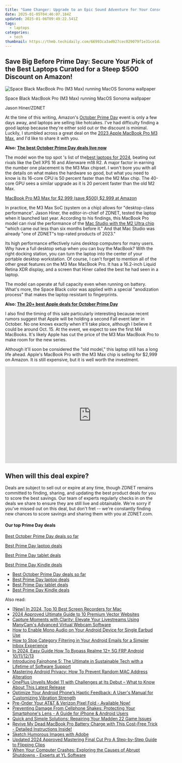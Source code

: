 ```yaml
---
title: "Game Changer: Upgrade to an Epic Sound Adventure for Your Console or PC, and Score a Massive $150 Discount at Amazon - Spotted ."
date: 2025-01-05T04:46:07.184Z
updated: 2025-01-06T09:49:22.541Z
tags:
  - laptops
categories:
  - tech
thumbnail: https://thmb.techidaily.com/66993ca3ad927cec029079f1e31ce1da86c1e102029671a46187318bc7e5be93.jpg
---
```


## Save Big Before Prime Day: Secure Your Pick of the Best Laptops Curated  for a Steep $500 Discount on Amazon!

![Space Black MacBook Pro (M3 Max) running MacOS Sonoma wallpaper](https://www.zdnet.com/a/img/resize/56dc451753799efee98800d90983edaff0dbb0d0/2023/11/06/62d05d80-dcc0-485c-813d-9d4e7beaf933/dsc02609-enhanced-nr.jpg?auto=webp&width=1280)

Space Black MacBook Pro (M3 Max) running MacOS Sonoma wallpaper

Jason Hiner/ZDNET

At the time of this writing, Amazon's [October Prime Day](https://www.zdnet.com/home-and-office/october-prime-day-2024-heres-everything-you-need-to-know/#link={) event is only a few days away, and laptops are selling like hotcakes. I've had difficulty finding a good laptop because they're either sold out or the discount is minimal. Luckily, I stumbled across a great deal on the [2023 Apple MacBook Pro M3 Max](https://www.amazon.com/Apple-MacBook-Laptop-14%E2%80%91core-30%E2%80%91core/dp/B0CM5MKMD4/?tag=zdnet-buy-button-20), and I'd like to share it with you.

**Also:** [**The best October Prime Day deals live now**](https://www.zdnet.com/article/best-early-october-prime-day-deals-2024/)

The model won the top spot 's list of the[best laptops for 2024](https://www.zdnet.com/article/best-laptop/), beating out rivals like the Dell XPS 16 and Alienware m18 R2\. A major factor in earning the number one placement is the M3 Max chipset. I won't bore you with all the details on what makes the hardware so good, but what you need to know is its 16-core CPU is 50 percent faster than the M2 Max chip. The 40-core GPU sees a similar upgrade as it is 20 percent faster than the old M2 Max.

[MacBook Pro M3 Max for $2,999 (save $500) $2,999 at Amazon](https://assoc-redirect.amazon.com/g/r/https://www.amazon.com/dp/B0CM5MKMD4/ref=asc%5Fdf%5FB0CM5MKMD41728126000000?tag=cnet-pc-20&creative=395261&creativeASIN=B0CM5MKMD4&linkCode=asn)

In practice, the M3 Max SoC (system on a chip) allows for "desktop-class performance". Jason Hiner, the editor-in-chief of ZDNET, tested the laptop when it launched last year. According to his findings, this MacBook Pro model can rival the performance of the [Mac Studio with the M2 Ultra chip](https://www.zdnet.com/article/apple-mac-studio-m2-ultra-review/) "which came out less than six months before it." And that Mac Studio was already "one of ZDNET"s top-rated products of 2023."

Its high performance effectively ruins desktop computers for many users. Why have a full desktop setup when you can buy the MacBook? With the right docking station, you can turn the laptop into the center of your portable desktop workstation. Of course, I can't forget to mention all of the other great features on the M3 Max MacBook Pro. It has a 16.2-inch Liquid Retina XDR display, and a screen that Hiner called the best he had seen in a laptop.

The model can operate at full capacity even when running on battery. What's more, the Space Black color was applied with a special "anodization process" that makes the laptop resistant to fingerprints.

**Also: [The 20+ best Apple deals for October Prime Day](https://www.zdnet.com/article/best-early-prime-day-apple-deals/)**

I also find the timing of this sale particularly interesting because recent rumors suggest that Apple will be holding a second Fall event later in October. No one knows exactly when it'll take place, although I believe it could be around Oct. 15\. At the event, we expect to see the first M4 MacBooks. It's likely Apple has cut the price of the M3 Max MacBook Pro to make room for the new series.

Although it'll soon be considered the "old model," this laptop still has a long life ahead. Apple's MacBook Pro with the M3 Max chip is selling for $2,999 on Amazon. It is still expensive, but it is well worth the investment.

<!-- affiliate ads begin -->
<iframe width="560" height="315" src="https://www.youtube.com/embed/RBN1gYY5hUs?si=p89CMiMzeJzU0wGu" title="YouTube video player" frameborder="0" allow="accelerometer; autoplay; clipboard-write; encrypted-media; gyroscope; picture-in-picture; web-share" referrerpolicy="strict-origin-when-cross-origin" allowfullscreen></iframe>
<!-- affiliate ads end -->

## When will this deal expire?

Deals are subject to sell out or expire at any time, though ZDNET remains committed to finding, sharing, and updating the best product deals for you to score the best savings. Our team of experts regularly checks in on the deals we share to ensure they are still live and obtainable. We're sorry if you've missed out on this deal, but don't fret -- we're constantly finding new chances to score savings and sharing them with you at ZDNET.com. 

#### Our top Prime Day deals

[Best October Prime Day deals so far](https://www.zdnet.com/article/best-amazon-prime-day-deals-2024-10-06/ "Best October Prime Day deals so far")

[Best Prime Day laptop deals](https://www.zdnet.com/article/best-prime-day-laptop-deals-2024/ "Best Prime Day laptop deals")

[Best Prime Day tablet deals](https://www.zdnet.com/article/best-prime-day-tablet-deals/ "Best Prime Day tablet deals")

[Best Prime Day Kindle deals](https://www.zdnet.com/article/best-prime-day-kindle-deals-2024/ "Best Prime Day Kindle deals")

* [Best October Prime Day deals so far](https://www.zdnet.com/article/best-amazon-prime-day-deals-2024-10-06/ "Best October Prime Day deals so far")
* [Best Prime Day laptop deals](https://www.zdnet.com/article/best-prime-day-laptop-deals-2024/ "Best Prime Day laptop deals")
* [Best Prime Day tablet deals](https://www.zdnet.com/article/best-prime-day-tablet-deals/ "Best Prime Day tablet deals")
* [Best Prime Day Kindle deals](https://www.zdnet.com/article/best-prime-day-kindle-deals-2024/ "Best Prime Day Kindle deals")

<ins class="adsbygoogle"
     style="display:block"
     data-ad-format="autorelaxed"
     data-ad-client="ca-pub-7571918770474297"
     data-ad-slot="1223367746"></ins>

<ins class="adsbygoogle"
     style="display:block"
     data-ad-client="ca-pub-7571918770474297"
     data-ad-slot="8358498916"
     data-ad-format="auto"
     data-full-width-responsive="true"></ins>

<span class="atpl-alsoreadstyle">Also read:</span>
<div><ul>
<li><a href="https://remote-screen-capture.techidaily.com/new-in-2024-top-10-best-screen-recorders-for-mac/"><u>[New] In 2024, Top 10 Best Screen Recorders for Mac</u></a></li>
<li><a href="https://article-helps.techidaily.com/2024-approved-ultimate-guide-to-10-premium-vector-websites/"><u>2024 Approved Ultimate Guide to 10 Premium Vector Websites</u></a></li>
<li><a href="https://some-knowledge.techidaily.com/capture-moments-with-clarity-elevate-your-livestreams-using-manycams-advanced-virtual-webcam-software/"><u>Capture Moments with Clarity: Elevate Your Livestreams Using ManyCam's Advanced Virtual Webcam Software</u></a></li>
<li><a href="https://hardware-reviews.techidaily.com/how-to-enable-mono-audio-on-your-android-device-for-single-earbud-use/"><u>How to Enable Mono Audio on Your Android Device for Single Earbud Use</u></a></li>
<li><a href="https://hardware-reviews.techidaily.com/how-to-stop-category-filtering-in-your-android-emails-for-a-simpler-inbox-experience/"><u>How to Stop Category Filtering in Your Android Emails for a Simpler Inbox Experience</u></a></li>
<li><a href="https://android-frp.techidaily.com/in-2024-easy-guide-how-to-bypass-realme-12plus-5g-frp-android-10111213-by-drfone-android/"><u>In 2024, Easy Guide How To Bypass Realme 12+ 5G FRP Android 10/11/12/13</u></a></li>
<li><a href="https://hardware-reviews.techidaily.com/introducing-fairphone-5-the-ultimate-in-sustainable-tech-with-a-lifetime-of-software-support/"><u>Introducing Fairphone 5: The Ultimate in Sustainable Tech with a Lifetime of Software Support</u></a></li>
<li><a href="https://hardware-reviews.techidaily.com/mastering-android-privacy-how-to-prevent-random-mac-address-alteration/"><u>Mastering Android Privacy: How To Prevent Random MAC Address Alteration</u></a></li>
<li><a href="https://hardware-reviews.techidaily.com/oneplus-unveils-model-11-with-challenges-at-its-debut-what-to-know-about-this-latest-release/"><u>OnePlus Unveils Model 11 with Challenges at Its Debut – What to Know About This Latest Release</u></a></li>
<li><a href="https://hardware-reviews.techidaily.com/optimize-your-android-phones-haptic-feedback-a-users-manual-for-customizing-vibration-strength/"><u>Optimize Your Android Phone’s Haptic Feedback: A User's Manual for Customizing Vibration Strength</u></a></li>
<li><a href="https://hardware-reviews.techidaily.com/pre-order-your-atandt-and-verizon-pixel-fold-available-now/"><u>Pre-Order Your AT&T & Verizon Pixel Fold - Available Now!</u></a></li>
<li><a href="https://hardware-reviews.techidaily.com/preventing-damage-from-cellphone-shakes-protecting-your-smartphones-lens-a-guide-for-iphone-and-android-users/"><u>Preventing Damage From Cellphone Shakes: Protecting Your Smartphone's Lens - A Guide for iPhone & Android Users</u></a></li>
<li><a href="https://win-answers.techidaily.com/quick-and-simple-solutions-repairing-your-madden-22-game-issues/"><u>Quick and Simple Solutions: Repairing Your Madden 22 Game Issues</u></a></li>
<li><a href="https://hardware-tips.techidaily.com/revive-my-dead-macbook-pro-battery-charge-with-this-cost-free-trick-detailed-instructions-inside/"><u>Revive My Dead MacBook Pro Battery Charge with This Cost-Free Trick - Detailed Instructions Inside!</u></a></li>
<li><a href="https://extra-resources.techidaily.com/sketch-humorous-images-with-adobe/"><u>Sketch Humorous Images with Adobe</u></a></li>
<li><a href="https://ai-video-apps.techidaily.com/updated-2024-approved-mastering-final-cut-pro-a-step-by-step-guide-to-flipping-clips/"><u>Updated 2024 Approved Mastering Final Cut Pro A Step-by-Step Guide to Flipping Clips</u></a></li>
<li><a href="https://win-premium.techidaily.com/when-your-computer-crashes-exploring-the-causes-of-abrupt-shutdowns-experts-at-yl-software/"><u>When Your Computer Crashes: Exploring the Causes of Abrupt Shutdowns - Experts at YL Software</u></a></li>
</ul></div>

